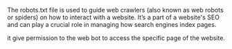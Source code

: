 The robots.txt file is used to guide web crawlers (also known as web robots or spiders) on how to interact with a website. It’s a part of a website's SEO and can play a crucial role in managing how search engines index pages.

it give permission to the web bot to access the specific page of the website.